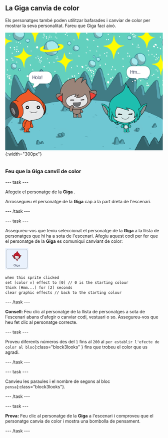 ## La Giga canvia de color

<div style="display: flex; flex-wrap: wrap">
<div style="flex-basis: 200px; flex-grow: 1; margin-right: 15px;">
Els personatges també poden utilitzar bafarades i canviar de color per mostrar la seva personalitat. Fareu que Giga faci això.
</div>
<div>

![El personatge de la Giga pensant, "Hmm...".](images/giga-step2.png){:width="300px"}

</div>
</div>

### Feu que la Giga canviï de color

--- task ---

Afegeix el personatge de la **Giga** .

Arrossegueu el personatge de la **Giga** cap a la part dreta de l'escenari.

--- /task ---

--- task ---

Assegureu-vos que teniu seleccionat el personatge de la  **Giga** a la llista de personatges que hi ha a sota de l'escenari. Afegiu aquest codi per fer que el personatge de la  **Giga** es comuniqui canviant de color:

![El personatge de la Giga.](images/giga-sprite.png)

```blocks3
when this sprite clicked
set [color v] effect to [0] // 0 is the starting colour
think [Hmm...] for [2] seconds 
clear graphic effects // back to the starting colour
```

--- /task ---

**Consell:** Feu clic al personatge de la llista de personatges a sota de l'escenari abans d'afegir o canviar codi, vestuari o so. Assegureu-vos que heu fet clic al personatge correcte.

--- task ---

Proveu diferents números des del `1` fins al `200` al ` per establir l'efecte de color al bloc `{:class="block3looks" } fins que trobeu el color que us agradi.

--- /task ---

--- task ---

Canvieu les paraules i el nombre de segons al bloc `pensa`{:class="block3looks"}.

--- /task ---

--- task ---

**Prova:** Feu clic al personatge de la **Giga** a l'escenari i comproveu que el personatge canvia de color i mostra una bombolla de pensament.

--- /task ---

